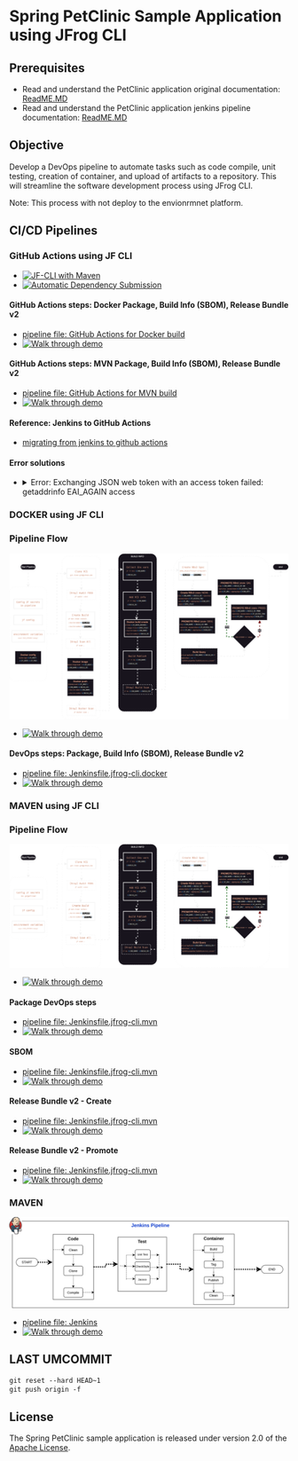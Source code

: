 # Spring PetClinic Sample Application using JFrog CLI

## Prerequisites
- Read and understand the PetClinic application original documentation: [ReadME.MD](readme-original.md)
- Read and understand the PetClinic application jenkins pipeline documentation: [ReadME.MD](readme.md)

## Objective
Develop a DevOps pipeline to automate tasks such as code compile, unit testing, creation of container, and upload of artifacts to a repository. This will streamline the software development process using JFrog CLI.

Note: This process with not deploy to the envionrmnet platform. 


## CI/CD Pipelines
### GitHub Actions using JF CLI
- [![JF-CLI with Maven](https://github.com/krishnamanchikalapudi/spring-petclinic/actions/workflows/jfcli-mvn.yml/badge.svg?branch=main)](https://github.com/krishnamanchikalapudi/spring-petclinic/actions/workflows/jfcli-mvn.yml)
- [![Automatic Dependency Submission](https://github.com/krishnamanchikalapudi/spring-petclinic/actions/workflows/dependency-graph/auto-submission/badge.svg?branch=main)](https://github.com/krishnamanchikalapudi/spring-petclinic/actions/workflows/dependency-graph/auto-submission)

#### GitHub Actions steps: Docker Package, Build Info (SBOM), Release Bundle v2
- [pipeline file: GitHub Actions for Docker build](./.github/workflows/jfcli-docker.yml)
- [![Walk through demo](https://img.youtube.com/vi/?/0.jpg)](https://www.youtube.com/watch?v=)

#### GitHub Actions steps: MVN Package, Build Info (SBOM), Release Bundle v2
- [pipeline file: GitHub Actions for MVN build](./.github/workflows/jfcli-mvn.yml)
- [![Walk through demo](https://img.youtube.com/vi/RPGwoDRLdXQ/0.jpg)](https://www.youtube.com/watch?v=RPGwoDRLdXQ)
#### Reference: Jenkins to GitHub Actions
- [migrating from jenkins to github actions](https://docs.github.com/en/actions/migrating-to-github-actions/manually-migrating-to-github-actions/migrating-from-jenkins-to-github-actions)
#### Error solutions
- <details><summary>Error: Exchanging JSON web token with an access token failed: getaddrinfo EAI_AGAIN access</summary>
    It is possbile that JF_RT_URL might be a NULL value. Ref [https://github.com/krishnamanchikalapudi/spring-petclinic/actions/runs/10892482444](https://github.com/krishnamanchikalapudi/spring-petclinic/actions/runs/10892482444)
</details>


### DOCKER using JF CLI
### Pipeline Flow
<img src="./DevSecOps-Docker.svg">

- [![Walk through demo](https://img.youtube.com/vi/I28Qv_1oIsk/0.jpg)](https://www.youtube.com/watch?v=I28Qv_1oIsk)
#### DevOps steps: Package, Build Info (SBOM), Release Bundle v2
- [pipeline file: Jenkinsfile.jfrog-cli.docker](./Jenkinsfile.jfrog-cli.docker)
- [![Walk through demo](https://img.youtube.com/vi/60P9nerD5Ig/0.jpg)](https://www.youtube.com/watch?v=60P9nerD5Ig)

### MAVEN  using JF CLI
### Pipeline Flow
<img src="./DevSecOps-mvn.svg">

- [![Walk through demo](https://img.youtube.com/vi/uSpKVVXIZW0/0.jpg)](https://www.youtube.com/watch?v=uSpKVVXIZW0)
#### Package DevOps steps
- [pipeline file: Jenkinsfile.jfrog-cli.mvn](./Jenkinsfile.jfrog-cli.mvn)
- [![Walk through demo](https://img.youtube.com/vi/cHC79tWz8d4/0.jpg)](https://www.youtube.com/watch?v=cHC79tWz8d4)
#### SBOM
- [pipeline file: Jenkinsfile.jfrog-cli.mvn](./Jenkinsfile.jfrog-cli.mvn)
- [![Walk through demo](https://img.youtube.com/vi/Sm4vWhPsvAY/0.jpg)](https://www.youtube.com/watch?v=Sm4vWhPsvAY)
#### Release Bundle v2 - Create
- [pipeline file: Jenkinsfile.jfrog-cli.mvn](./Jenkinsfile.jfrog-cli.mvn)
- [![Walk through demo](https://img.youtube.com/vi/zap2gfYA3Vs/0.jpg)](https://www.youtube.com/watch?v=zap2gfYA3Vs)
#### Release Bundle v2 - Promote
- [pipeline file: Jenkinsfile.jfrog-cli.mvn](./Jenkinsfile.jfrog-cli.mvn)
- [![Walk through demo](https://img.youtube.com/vi/xXSdGRBPFjg/0.jpg)](https://www.youtube.com/watch?v=xXSdGRBPFjg)

### MAVEN  
<img src="./cipipeline.svg">

- [pipeline file: Jenkins](./Jenkinsfile)
- [![Walk through demo](https://img.youtube.com/vi/zgiaPIp-ZZA/0.jpg)](https://www.youtube.com/watch?v=zgiaPIp-ZZA)




## LAST UMCOMMIT
`````
git reset --hard HEAD~1
git push origin -f
`````

## License
The Spring PetClinic sample application is released under version 2.0 of the [Apache License](https://www.apache.org/licenses/LICENSE-2.0).
